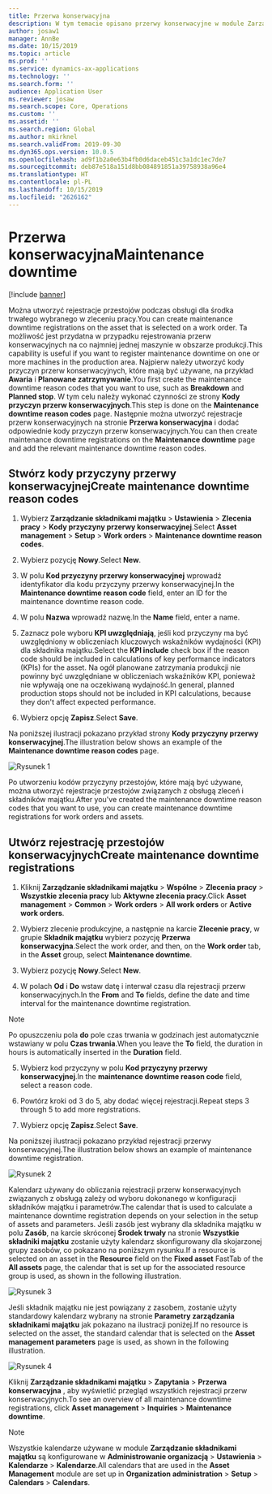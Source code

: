 ```yaml
---
title: Przerwa konserwacyjna
description: W tym temacie opisano przerwy konserwacyjne w module Zarządzanie składnikami majątku.
author: josaw1
manager: AnnBe
ms.date: 10/15/2019
ms.topic: article
ms.prod: ''
ms.service: dynamics-ax-applications
ms.technology: ''
ms.search.form: ''
audience: Application User
ms.reviewer: josaw
ms.search.scope: Core, Operations
ms.custom: ''
ms.assetid: ''
ms.search.region: Global
ms.author: mkirknel
ms.search.validFrom: 2019-09-30
ms.dyn365.ops.version: 10.0.5
ms.openlocfilehash: ad9f1b2a0e63b4fb0d6daceb451c3a1dc1ec7de7
ms.sourcegitcommit: deb87e518a151d8bb084891851a39758938a96e4
ms.translationtype: HT
ms.contentlocale: pl-PL
ms.lasthandoff: 10/15/2019
ms.locfileid: "2626162"
---
```

# <a name="maintenance-downtime"></a><span data-ttu-id="01aa4-103">Przerwa konserwacyjna</span><span class="sxs-lookup"><span data-stu-id="01aa4-103">Maintenance downtime</span></span>

[!include [banner](../../includes/banner.md)]


<span data-ttu-id="01aa4-104">Można utworzyć rejestracje przestojów podczas obsługi dla środka trwałego wybranego w zleceniu pracy.</span><span class="sxs-lookup"><span data-stu-id="01aa4-104">You can create maintenance downtime registrations on the asset that is selected on a work order.</span></span> <span data-ttu-id="01aa4-105">Ta możliwość jest przydatna w przypadku rejestrowania przerw konserwacyjnych na co najmniej jednej maszynie w obszarze produkcji.</span><span class="sxs-lookup"><span data-stu-id="01aa4-105">This capability is useful if you want to register maintenance downtime on one or more machines in the production area.</span></span> <span data-ttu-id="01aa4-106">Najpierw należy utworzyć kody przyczyn przerw konserwacyjnych, które mają być używane, na przykład **Awaria** i **Planowane zatrzymywanie**.</span><span class="sxs-lookup"><span data-stu-id="01aa4-106">You first create the maintenance downtime reason codes that you want to use, such as **Breakdown** and **Planned stop**.</span></span> <span data-ttu-id="01aa4-107">W tym celu należy wykonać czynności ze strony **Kody przyczyn przerw konserwacyjnych**.</span><span class="sxs-lookup"><span data-stu-id="01aa4-107">This step is done on the **Maintenance downtime reason codes** page.</span></span> <span data-ttu-id="01aa4-108">Następnie można utworzyć rejestracje przerw konserwacyjnych na stronie **Przerwa konserwacyjna** i dodać odpowiednie kody przyczyn przerw konserwacyjnych.</span><span class="sxs-lookup"><span data-stu-id="01aa4-108">You can then create maintenance downtime registrations on the **Maintenance downtime** page and add the relevant maintenance downtime reason codes.</span></span>

## <a name="create-maintenance-downtime-reason-codes"></a><span data-ttu-id="01aa4-109">Stwórz kody przyczyny przerwy konserwacyjnej</span><span class="sxs-lookup"><span data-stu-id="01aa4-109">Create maintenance downtime reason codes</span></span>

1. <span data-ttu-id="01aa4-110">Wybierz **Zarządzanie składnikami majątku** > **Ustawienia** > **Zlecenia pracy** > **Kody przyczyny przerwy konserwacyjnej**.</span><span class="sxs-lookup"><span data-stu-id="01aa4-110">Select **Asset management** > **Setup** > **Work orders** > **Maintenance downtime reason codes**.</span></span>

2. <span data-ttu-id="01aa4-111">Wybierz pozycję **Nowy**.</span><span class="sxs-lookup"><span data-stu-id="01aa4-111">Select **New**.</span></span>

3. <span data-ttu-id="01aa4-112">W polu **Kod przyczyny przerwy konserwacyjnej** wprowadź identyfikator dla kodu przyczyny przerwy konserwacyjnej.</span><span class="sxs-lookup"><span data-stu-id="01aa4-112">In the **Maintenance downtime reason code** field, enter an ID for the maintenance downtime reason code.</span></span>

4. <span data-ttu-id="01aa4-113">W polu **Nazwa** wprowadź nazwę.</span><span class="sxs-lookup"><span data-stu-id="01aa4-113">In the **Name** field, enter a name.</span></span>

5. <span data-ttu-id="01aa4-114">Zaznacz pole wyboru **KPI uwzględniają**, jeśli kod przyczyny ma być uwzględniony w obliczeniach kluczowych wskaźników wydajności (KPI) dla składnika majątku.</span><span class="sxs-lookup"><span data-stu-id="01aa4-114">Select the **KPI include** check box if the reason code should be included in calculations of key performance indicators (KPIs) for the asset.</span></span> <span data-ttu-id="01aa4-115">Na ogół planowane zatrzymania produkcji nie powinny być uwzględniane w obliczeniach wskaźników KPI, ponieważ nie wpływają one na oczekiwaną wydajność.</span><span class="sxs-lookup"><span data-stu-id="01aa4-115">In general, planned production stops should not be included in KPI calculations, because they don't affect expected performance.</span></span>

6. <span data-ttu-id="01aa4-116">Wybierz opcję **Zapisz**.</span><span class="sxs-lookup"><span data-stu-id="01aa4-116">Select **Save**.</span></span>

<span data-ttu-id="01aa4-117">Na poniższej ilustracji pokazano przykład strony **Kody przyczyny przerwy konserwacyjnej**.</span><span class="sxs-lookup"><span data-stu-id="01aa4-117">The illustration below shows an example of the **Maintenance downtime reason codes** page.</span></span>

![Rysunek 1](media/15-work-orders.png)

<span data-ttu-id="01aa4-119">Po utworzeniu kodów przyczyny przestojów, które mają być używane, można utworzyć rejestracje przestojów związanych z obsługą zleceń i składników majątku.</span><span class="sxs-lookup"><span data-stu-id="01aa4-119">After you've created the maintenance downtime reason codes that you want to use, you can create maintenance downtime registrations for work orders and assets.</span></span>


## <a name="create-maintenance-downtime-registrations"></a><span data-ttu-id="01aa4-120">Utwórz rejestrację przestojów konserwacyjnych</span><span class="sxs-lookup"><span data-stu-id="01aa4-120">Create maintenance downtime registrations</span></span>

1. <span data-ttu-id="01aa4-121">Kliknij **Zarządzanie składnikami majątku** > **Wspólne** > **Zlecenia pracy** > **Wszystkie zlecenia pracy** lub **Aktywne zlecenia pracy**.</span><span class="sxs-lookup"><span data-stu-id="01aa4-121">Click **Asset management** > **Common** > **Work orders** > **All work orders** or **Active work orders**.</span></span>

2. <span data-ttu-id="01aa4-122">Wybierz zlecenie produkcyjne, a następnie na karcie **Zlecenie pracy**, w grupie **Składnik majątku** wybierz pozycję **Przerwa konserwacyjna**.</span><span class="sxs-lookup"><span data-stu-id="01aa4-122">Select the work order, and then, on the **Work order** tab, in the **Asset** group, select **Maintenance downtime**.</span></span>

3. <span data-ttu-id="01aa4-123">Wybierz pozycję **Nowy**.</span><span class="sxs-lookup"><span data-stu-id="01aa4-123">Select **New**.</span></span>

4. <span data-ttu-id="01aa4-124">W polach **Od** i **Do** wstaw datę i interwał czasu dla rejestracji przerw konserwacyjnych.</span><span class="sxs-lookup"><span data-stu-id="01aa4-124">In the **From** and **To** fields, define the date and time interval for the maintenance downtime registration.</span></span>

>[!NOTE]
><span data-ttu-id="01aa4-125">Po opuszczeniu pola **do** pole czas trwania w godzinach jest automatycznie wstawiany w polu **Czas trwania**.</span><span class="sxs-lookup"><span data-stu-id="01aa4-125">When you leave the **To** field, the duration in hours is automatically inserted in the **Duration** field.</span></span>

5. <span data-ttu-id="01aa4-126">Wybierz kod przyczyny w polu **Kod przyczyny przerwy konserwacyjnej**.</span><span class="sxs-lookup"><span data-stu-id="01aa4-126">In the **maintenance downtime reason code** field, select a reason code.</span></span>

6. <span data-ttu-id="01aa4-127">Powtórz kroki od 3 do 5, aby dodać więcej rejestracji.</span><span class="sxs-lookup"><span data-stu-id="01aa4-127">Repeat steps 3 through 5 to add more registrations.</span></span>

7. <span data-ttu-id="01aa4-128">Wybierz opcję **Zapisz**.</span><span class="sxs-lookup"><span data-stu-id="01aa4-128">Select **Save**.</span></span>

<span data-ttu-id="01aa4-129">Na poniższej ilustracji pokazano przykład rejestracji przerwy konserwacyjnej.</span><span class="sxs-lookup"><span data-stu-id="01aa4-129">The illustration below shows an example of maintenance downtime registration.</span></span>

![Rysunek 2](media/16-work-orders.png)

<span data-ttu-id="01aa4-131">Kalendarz używany do obliczania rejestracji przerw konserwacyjnych związanych z obsługą zależy od wyboru dokonanego w konfiguracji składników majątku i parametrów.</span><span class="sxs-lookup"><span data-stu-id="01aa4-131">The calendar that is used to calculate a maintenance downtime registration depends on your selection in the setup of assets and parameters.</span></span> <span data-ttu-id="01aa4-132">Jeśli zasób jest wybrany dla składnika majątku w polu **Zasób**, na karcie skróconej **Środek trwały** na stronie **Wszystkie składniki majątku** zostanie użyty kalendarz skonfigurowany dla skojarzonej grupy zasobów, co pokazano na poniższym rysunku.</span><span class="sxs-lookup"><span data-stu-id="01aa4-132">If a resource is selected on an asset in the **Resource** field on the **Fixed asset** FastTab of the **All assets** page, the calendar that is set up for the associated resource group is used, as shown in the following illustration.</span></span>

![Rysunek 3](media/17-work-orders.png)

<span data-ttu-id="01aa4-134">Jeśli składnik majątku nie jest powiązany z zasobem, zostanie użyty standardowy kalendarz wybrany na stronie **Parametry zarządzania składnikami majątku** jak pokazano na ilustracji poniżej.</span><span class="sxs-lookup"><span data-stu-id="01aa4-134">If no resource is selected on the asset, the standard calendar that is selected on the **Asset management parameters** page is used, as shown in the following illustration.</span></span>

![Rysunek 4](media/18-work-orders.png)

<span data-ttu-id="01aa4-136">Kliknij **Zarządzanie składnikami majątku** > **Zapytania** > **Przerwa konserwacyjna** , aby wyświetlić przegląd wszystkich rejestracji przerw konserwacyjnych.</span><span class="sxs-lookup"><span data-stu-id="01aa4-136">To see an overview of all maintenance downtime registrations, click **Asset management** > **Inquiries** > **Maintenance downtime**.</span></span>

>[!NOTE]
><span data-ttu-id="01aa4-137">Wszystkie kalendarze używane w module **Zarządzanie składnikami majątku** są konfigurowane w **Administrowanie organizacją** > **Ustawienia** > **Kalendarze** > **Kalendarze**.</span><span class="sxs-lookup"><span data-stu-id="01aa4-137">All calendars that are used in the **Asset Management** module are set up in **Organization administration** > **Setup** > **Calendars** > **Calendars**.</span></span>

